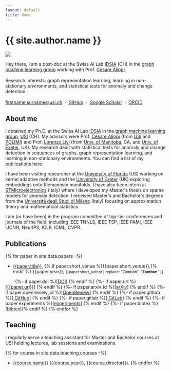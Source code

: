 ```yaml
---
layout: default
title: Home
---
```


<h1 class="landing-title">{{ site.author.name }}</h1>
<div class="profile">
  <img src="{{ site.baseurl }}/images/zambon_d.jpg" class="profile-pic"/>
  <p class="message profile-card">
    Hey there, I am a post-doc at the Swiss AI Lab <a href="https://idsia.ch">IDSIA</a> (CH) in the <a href="https://gmlg.ch">graph machine learning group</a> working with Prof. <a href="http://home.deib.polimi.it/alippi/">Cesare Alippi</a>.
<br/><br/>
    Research interests: graph representation learning, learning in non-stationary environments, and statistical tests for anomaly and change detection.
<br/><br/>
<a href="mailto:firstname.surname@usi.ch">firstname.surname@usi.ch</a>
&nbsp;&middot;&nbsp;
<a href="{{ site.author.github }}"><i class="fa fa-github"></i> GitHub</a>
&nbsp;&middot;&nbsp;
<a href="{{ site.author.google_scholar }}"><i class="ai ai-google-scholar"></i> Google Scholar</a>
&nbsp;&middot;&nbsp;
<a href="{{ site.author.orcid }}"><i class="ai ai-orcid"></i> ORCID</a>
  </p>
</div>



## About me


I obtained my Ph.D. <i class="fa fa-graduation-cap"></i> at the Swiss AI Lab [IDSIA](https://idsia.ch) in the [graph machine learning group](https://gmlg.ch), [USI](http://inf.usi.ch) (CH).
My advisors were Prof. [Cesare Alippi](https://alippi.faculty.polimi.it/) (from [USI](http://inf.usi.ch) and [POLIMI](https://www.deib.polimi.it/eng/home-page)) and Prof. [Lorenzo Livi](https://sites.google.com/site/lorenzlivi/) (from [Univ. of Manitoba](https://sci.umanitoba.ca/cs/), CA, and [Univ. of Exeter](http://emps.exeter.ac.uk/), UK).
My research dealt with statistical tests for anomaly and change detection in sequences of graphs, graph representation learning, and learning in non-stationary environments. You can find a list of my [publications here](#publications).

I have been visiting researcher at the [University of Florida](http://www.cnel.ufl.edu/) (US) working on kernel adaptive methods and the [University of Exeter](http://emps.exeter.ac.uk/) (UK) exploring embeddings onto Riemannian manifolds. I have also been intern at [STMicroelectronics](https://www.st.com) (Italy) where I developed my Master's thesis on sparse models for anomaly detection. 
I received Master's and Bachelor's degrees from the [Università degli Studi di Milano](http://www.matematica.unimi.it/ecm/home) (Italy) focusing on approximation theory and mathematical statistics.

I am (or have been) in the program committee of top-tier conferences and journals of the field, including IEEE TNNLS, IEEE TSP, IEEE PAMI, IEEE IJCNN, NeurIPS, ICLR, ICML, CVPR.


## Publications

{% for paper in site.data.papers -%}
- <a id="{{ paper.id }}" href="">{{paper.title}}</a>, {% if paper.short_venue %}{{paper.short_venue}},{% endif %} {{paper.year}}, <small>{{paper.short_author | replace: "Zambon", "<b>Zambon</b>" }}</small>.    
<span style="top-margin:-5px; margin-left:30px; padding-bottom:125px"> 
{%- if paper.doi %}[<a class="square-button" href="https://doi.org/{{paper.doi}}">DOI</a>]&nbsp;{% endif %}
{%- if paper.url %}[<a class="square-button" href="{{paper.url}}">{{paper.url}}</a>]&nbsp;{% endif %}
{%- if paper.arxiv_id %}[<a class="square-button" href="https://arxiv.org/abs/{{paper.arxiv_id}}">arXiv</a>]&nbsp;{% endif %}
{%- if paper.openreview_id %}[<a class="square-button" href="https://openreview.net/forum?id={{paper.openreview_id}}">OpenReview</a>]&nbsp;{% endif %}
{%- if paper.github %}[<a class="square-button" href="{{paper.github}}"><i class="fa fa-github"></i> GitHub</a>]&nbsp;{% endif %}
{%- if paper.gitlab %}[<a class="square-button" href="{{paper.gitlab}}"><i class="fa fa-gitlab"></i> GitLab</a>]&nbsp;{% endif %}
{%- if paper.experiments %}[<a class="square-button" href="{{paper.experiments}}">experiments</a>]&nbsp;{% endif %}
{%- if paper.bibtex %}[<a class="square-button" href="{{ site.baseurl }}/publications/{{ paper.id }}/#{{paper.bibtex}}">bibtex</a>]{% endif %}
</span>   
{% endfor %}



## Teaching 

I regularly serve a teaching assistant for Master and Bachelor courses at USI helding lectures, lab sessions and examinations.   


{% for course in site.data.teaching.courses -%}
- [{{course.name}}]({{course.link}}) ({{course.year}}, {{course.director}}).
{% endfor %}

